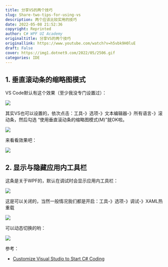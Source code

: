 ```yaml
---
title: 分享VS的两个技巧
slug: Share-two-tips-for-using-vs
description: 两个应该比较实用的技巧
date: 2022-05-08 21:52:36
copyright: Reprinted
author: C# WPF UI Academy
originaltitle: 分享VS的两个技巧
originallink: https://www.youtube.com/watch?v=h5vbk9H0luE
draft: False
cover: https://img1.dotnet9.com/2022/05/2506.gif
categories: IDE
---
```


## 1. 垂直滚动条的缩略图模式

VS Code默认有这个效果（至少我没专门设置过）：

![](https://img1.dotnet9.com/2022/05/2502.gif)

其实VS也可以设置的，依次点击：工具-》选项-》文本编辑器-》所有语言-》滚动条，然后勾选 “使用垂直滚动条的缩略图模式(M)”就OK啦。

![](https://img1.dotnet9.com/2022/05/2503.png)

来看看效果吧：

![](https://img1.dotnet9.com/2022/05/2501.gif)

## 2. 显示与隐藏应用内工具栏

这条是关于WPF的，默认在调试时会显示应用内工具栏：

![](https://img1.dotnet9.com/2022/05/2504.png)

这是可以关闭的，当然一般情况我们都是开启：工具-》选项-》调试-》XAML热重载

![](https://img1.dotnet9.com/2022/05/2505.png)

可以动态切换的哟：

![](https://img1.dotnet9.com/2022/05/2506.gif)

参考：

- [Customize Visual Studio to Start C# Coding](https://www.youtube.com/watch?v=h5vbk9H0luE)